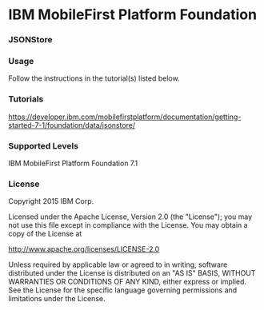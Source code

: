 IBM MobileFirst Platform Foundation
===
### JSONStore


### Usage
Follow the instructions in the tutorial(s) listed below.

### Tutorials
https://developer.ibm.com/mobilefirstplatform/documentation/getting-started-7-1/foundation/data/jsonstore/

### Supported Levels
IBM MobileFirst Platform Foundation 7.1

### License
Copyright 2015 IBM Corp.

Licensed under the Apache License, Version 2.0 (the "License");
you may not use this file except in compliance with the License.
You may obtain a copy of the License at

http://www.apache.org/licenses/LICENSE-2.0

Unless required by applicable law or agreed to in writing, software
distributed under the License is distributed on an "AS IS" BASIS,
WITHOUT WARRANTIES OR CONDITIONS OF ANY KIND, either express or implied.
See the License for the specific language governing permissions and
limitations under the License.
